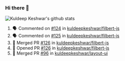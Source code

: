 ### Hi there 👋

<!--
**kuldeepkeshwar/kuldeepkeshwar** is a ✨ _special_ ✨ repository because its `README.md` (this file) appears on your GitHub profile.

Here are some ideas to get you started:

- 🔭 I’m currently working on ...
- 🌱 I’m currently learning ...
- 👯 I’m looking to collaborate on ...
- 🤔 I’m looking for help with ...
- 💬 Ask me about ...
- 📫 How to reach me: ...
- 😄 Pronouns: ...
- ⚡ Fun fact: ...
-->
![Kuldeep Keshwar's github stats](https://github-readme-stats.vercel.app/api?username=kuldeepkeshwar&show_icons=true)

<!--START_SECTION:activity-->
1. 🗣 Commented on [#124](https://github.com/kuldeepkeshwar/filbert-js/issues/124) in [kuldeepkeshwar/filbert-js](https://github.com/kuldeepkeshwar/filbert-js)
2. 🗣 Commented on [#125](https://github.com/kuldeepkeshwar/filbert-js/issues/125) in [kuldeepkeshwar/filbert-js](https://github.com/kuldeepkeshwar/filbert-js)
3. 🎉 Merged PR [#126](https://github.com/kuldeepkeshwar/filbert-js/pull/126) in [kuldeepkeshwar/filbert-js](https://github.com/kuldeepkeshwar/filbert-js)
4. 💪 Opened PR [#126](https://github.com/kuldeepkeshwar/filbert-js/pull/126) in [kuldeepkeshwar/filbert-js](https://github.com/kuldeepkeshwar/filbert-js)
5. 🎉 Merged PR [#96](https://github.com/kuldeepkeshwar/layout-ui/pull/96) in [kuldeepkeshwar/layout-ui](https://github.com/kuldeepkeshwar/layout-ui)
<!--END_SECTION:activity-->
